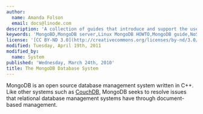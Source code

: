 ```yaml
---
author:
  name: Amanda Folson
  email: docs@linode.com
description: 'A collection of guides that introduce and support the use of MongoDB.'
keywords: 'MongoBD,MongoDB server,Linux MongoDB HOWTO,MongoDB guide,NoSQL'
license: '[CC BY-ND 3.0](http://creativecommons.org/licenses/by-nd/3.0/us/)'
modified: Tuesday, April 19th, 2011
modified_by:
  name: System
published: 'Wednesday, March 24th, 2010'
title: The MongoDB Database System
---
```


MongoDB is an open source database management system written in C++. Like other systems such as [CouchDB](/docs/databases/couchdb/), MongoDB seeks to resolve issues that relational database management systems have through document-based management.
